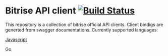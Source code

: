 # Bitrise API client [![Build Status](https://app.bitrise.io/app/0cb76c361cecc5d3/status.svg?token=nvdMylHDECCpG22ETU9KZA)](https://app.bitrise.io/app/0cb76c361cecc5d3/status.svg?token=nvdMylHDECCpG22ETU9KZA)


This repository is a collection of bitrise official API clients. Client bindigs are generted from swagger documentations.
 Currently supported languages:

[Javascript](./typescript/API.md)

Go
